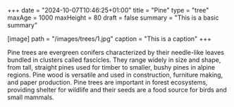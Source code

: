 +++
date = "2024-10-07T10:46:25+01:00"
title = "Pine"
type = "tree"
maxAge = 1000
maxHeight = 80
draft = false
summary = "This is a basic summary"

[image]
path = "/images/trees/1.jpg"
caption = "This is a caption"
+++

Pine trees are evergreen conifers characterized by their needle-like leaves bundled in clusters called fascicles. They range widely in size and shape, from tall, straight pines used for timber to smaller, bushy pines in alpine regions. Pine wood is versatile and used in construction, furniture making, and paper production. Pine trees are important in forest ecosystems, providing shelter for wildlife and their seeds are a food source for birds and small mammals.
